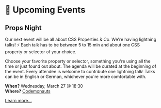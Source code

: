 # :dancer: Upcoming Events

## Props Night
	
Our next event will be all about CSS Properties & Co. We're having lightning talks! ⚡️
Each talk has to be between 5 to 15 min and about one CSS property or selector of your choice.

Choose your favorite property or selector, something you're using all the time or just found out about. The agenda will be curated at the beginning of the event. Every attendee is welcome to contribute one lightning talk! Talks can be in English or German, whichever you're more comfortable with.
	
**When?** Wednesday, March 27 @ 18:30</br>
**Where?** [Codemonauts](locations.md#codemonauts)
	
[Learn more...](https://www.meetup.com/CSSFrankfurt/events/259506988/)
	

<!-- There are currently no upcoming events. You'd like to give a talk or host an event? [Get in touch!](../about/contact.md) -->
